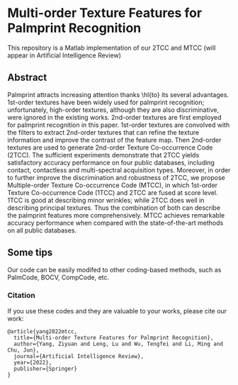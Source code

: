# Multi-order Texture Features for Palmprint Recognition

This repository is a Matlab implementation of our 2TCC and MTCC (will appear in Artificial Intelligence Review)

## Abstract
Palmprint attracts increasing attention thanks \hl{to} its several advantages. 1st-order textures have been widely used for palmprint recognition; unfortunately, high-order textures, although they are also discriminative, were ignored in the existing works. 2nd-order textures are first employed for palmprint recognition in this paper. 1st-order textures are convolved with the filters to extract 2nd-order textures that can refine the texture information and improve the contrast of the feature map. Then 2nd-order textures are used to generate 2nd-order Texture Co-occurrence Code (2TCC). The sufficient experiments demonstrate that 2TCC yields satisfactory accuracy performance on four public databases, including contact, contactless and multi-spectral acquisition types. Moreover, in order to further improve the discrimination and robustness of 2TCC, we propose Multiple-order Texture Co-occurrence Code (MTCC), in which 1st-order Texture Co-occurrence Code (1TCC) and 2TCC are fused at score level. 1TCC is good at describing minor wrinkles; while 2TCC does well in describing principal textures. Thus the combination of both can describe the palmprint features more comprehensively. MTCC achieves remarkable accuracy performance when compared with the state-of-the-art methods on all public databases.

## Some tips
Our code can be easily modifed to other coding-based methods, such as PalmCode, BOCV, CompCode, etc.

### Citation
If you use these codes and they are valuable to your works, please cite our work:
```
@article{yang2022mtcc,
  title={Multi-order Texture Features for Palmprint Recognition},
  author={Yang, Ziyuan and Leng, Lu and Wu, Tengfei and Li, Ming and Chu, Jun},
  journal={Artificial Intelligence Review},
  year={2022},
  publisher={Springer}
}
```
